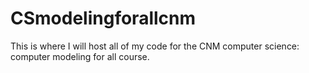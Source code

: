 # CSmodelingforallcnm
This is where I will host all of my code for the CNM computer science: computer modeling for all course.
